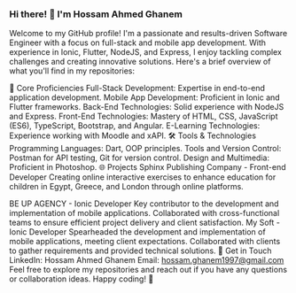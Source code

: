 ### Hi there! 👋 I'm Hossam Ahmed Ghanem
Welcome to my GitHub profile! I'm a passionate and results-driven Software Engineer with a focus on full-stack and mobile app development. With experience in Ionic, Flutter, NodeJS, and Express, I enjoy tackling complex challenges and creating innovative solutions. Here's a brief overview of what you'll find in my repositories:

🚀 Core Proficiencies
Full-Stack Development: Expertise in end-to-end application development.
Mobile App Development: Proficient in Ionic and Flutter frameworks.
Back-End Technologies: Solid experience with NodeJS and Express.
Front-End Technologies: Mastery of HTML, CSS, JavaScript (ES6), TypeScript, Bootstrap, and Angular.
E-Learning Technologies: Experience working with Moodle and xAPI.
🛠️ Tools & Technologies
Programming Languages: Dart, OOP principles.
Tools and Version Control: Postman for API testing, Git for version control.
Design and Multimedia: Proficient in Photoshop.
🌐 Projects
Sphinx Publishing Company - Front-end Developer
Creating online interactive exercises to enhance education for children in Egypt, Greece, and London through online platforms.

BE UP AGENCY - Ionic Developer
Key contributor to the development and implementation of mobile applications.
Collaborated with cross-functional teams to ensure efficient project delivery and client satisfaction.
My Soft - Ionic Developer
Spearheaded the development and implementation of mobile applications, meeting client expectations.
Collaborated with clients to gather requirements and provided technical solutions.
💬 Get in Touch
LinkedIn: Hossam Ahmed Ghanem
Email: hossam.ghanem1997@gmail.com
Feel free to explore my repositories and reach out if you have any questions or collaboration ideas. Happy coding! 🚀
